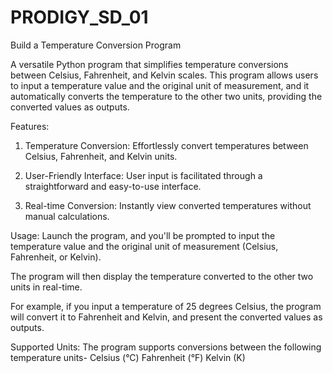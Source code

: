 # PRODIGY_SD_01
Build a Temperature Conversion Program

A versatile Python program that simplifies temperature conversions between Celsius, Fahrenheit, and Kelvin scales. This program allows users to input a temperature value and the original unit of measurement, and it automatically converts the temperature to the other two units, providing the converted values as outputs.


Features:
1. Temperature Conversion: Effortlessly convert temperatures between Celsius, Fahrenheit, and Kelvin units.

2. User-Friendly Interface: User input is facilitated through a straightforward and easy-to-use interface.

3. Real-time Conversion: Instantly view converted temperatures without manual calculations.

Usage:
Launch the program, and you'll be prompted to input the temperature value and the original unit of measurement (Celsius, Fahrenheit, or Kelvin).

The program will then display the temperature converted to the other two units in real-time.

For example, if you input a temperature of 25 degrees Celsius, the program will convert it to Fahrenheit and Kelvin, and present the converted values as outputs.


Supported Units:
The program supports conversions between the following temperature units-
Celsius (°C)
Fahrenheit (°F)
Kelvin (K)
